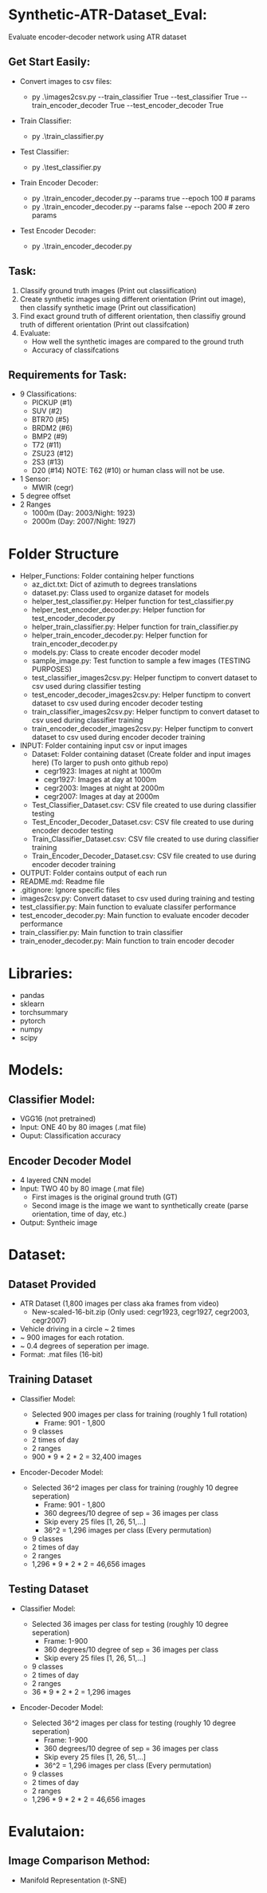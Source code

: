 # Synthetic-ATR-Dataset_Eval:
Evaluate encoder-decoder network using ATR dataset

## Get Start Easily:
- Convert images to csv files:
    - py .\images2csv.py --train_classifier True --test_classifier True --train_encoder_decoder True --test_encoder_decoder True

- Train Classifier:
    - py .\train_classifier.py

- Test Classifier:
    - py .\test_classifier.py

- Train Encoder Decoder:
    - py .\train_encoder_decoder.py --params true --epoch 100  # params
    - py .\train_encoder_decoder.py --params false --epoch 200 # zero params

- Test Encoder Decoder:
    - py .\train_encoder_decoder.py

## Task:
1. Classify ground truth images (Print out classiification)
2. Create synthetic images using different orientation (Print out image), then classify synthetic image (Print out classification)
3. Find exact ground truth of different orientation, then classifiy ground truth of different orientation (Print out classifcation)
4. Evaluate:
    - How well the synthetic images are compared to the ground truth
    - Accuracy of classifcations

## Requirements for Task:
- 9 Classifications:
    - PICKUP (#1)
    - SUV    (#2)
    - BTR70  (#5)
    - BRDM2  (#6)
    - BMP2   (#9)
    - T72    (#11)
    - ZSU23  (#12)
    - 2S3    (#13)
    - D20    (#14)
    NOTE: T62 (#10) or human class will not be use.
- 1 Sensor:
    - MWIR    (cegr)
- 5 degree offset
- 2 Ranges
    - 1000m (Day: 2003/Night: 1923)
    - 2000m (Day: 2007/Night: 1927)

# Folder Structure
- Helper_Functions: Folder containing helper functions
    - az_dict.txt: Dict of azimuth to degrees translations
    - dataset.py: Class used to organize dataset for models
    - helper_test_classifier.py: Helper function for test_classifier.py
    - helper_test_encoder_decoder.py: Helper function for test_encoder_decoder.py
    - helper_train_classifier.py: Helper function for train_classifier.py
    - helper_train_encoder_decoder.py: Helper function for train_encoder_decoder.py
    - models.py: Class to create encoder decoder model
    - sample_image.py: Test function to sample a few images (TESTING PURPOSES)
    - test_classifier_images2csv.py: Helper functipm to convert dataset to csv used during classifier testing
    - test_encoder_decoder_images2csv.py: Helper functipm to convert dataset to csv used during encoder decoder testing
    - train_classifier_images2csv.py: Helper functipm to convert dataset to csv used during classifier training
    - train_encoder_decoder_images2csv.py: Helper functipm to convert dataset to csv used during encoder decoder training
- INPUT: Folder containing input csv or input images
    - Dataset: Folder containing dataset (Create folder and input images here) (To larger to push onto github repo)
        - cegr1923: Images at night at 1000m
        - cegr1927: Images at day at 1000m
        - cegr2003: Images at night at 2000m
        - cegr2007: Images at day at 2000m
    - Test_Classifier_Dataset.csv: CSV file created to use during classifier testing
    - Test_Encoder_Decoder_Dataset.csv: CSV file created to use during encoder decoder testing
    - Train_Classifier_Dataset.csv: CSV file created to use during classifier training
    - Train_Encoder_Decoder_Dataset.csv: CSV file created to use during encoder decoder training
- OUTPUT: Folder contains output of each run
- README.md: Readme file
- .gitignore: Ignore specific files
- images2csv.py: Convert dataset to csv used during training and testing
- test_classifier.py: Main function to evaluate classifer performance
- test_encoder_decoder.py: Main function to evaluate encoder decoder performance
- train_classifier.py: Main function to train classifier
- train_enoder_decoder.py: Main function to train encoder decoder

# Libraries:
- pandas
- sklearn
- torchsummary
- pytorch
- numpy
- scipy

# Models:
## Classifier Model:
- VGG16 (not pretrained)
- Input: ONE 40 by 80 images (.mat file)
- Ouput: Classification accuracy

## Encoder Decoder Model
- 4 layered CNN model
- Input: TWO  40 by 80 image (.mat file)
    - First images is the original ground truth (GT)
    - Second image is the image we want to synthetically create (parse orientation, time of day, etc.)
- Output: Syntheic image

# Dataset:
## Dataset Provided
- ATR Dataset (1,800 images per class aka frames from video)
    - New-scaled-16-bit.zip (Only used: cegr1923, cegr1927, cegr2003, cegr2007)
- Vehicle driving in a circle ~ 2 times
- ~ 900 images for each rotation.
- ~ 0.4 degrees of seperation per image.
- Format: .mat files (16-bit)

## Training Dataset
- Classifier Model:
    - Selected 900 images per class for training (roughly 1 full rotation)
        - Frame: 901 - 1,800
    - 9 classes
    - 2 times of day
    - 2 ranges
    - 900 * 9 * 2 * 2 = 32,400 images

- Encoder-Decoder Model:
    - Selected 36^2 images per class for training (roughly 10 degree seperation)
        - Frame: 901 - 1,800
        - 360 degrees/10 degree of sep = 36 images per class
        - Skip every 25 files [1, 26, 51,...]
        - 36^2 = 1,296 images per class (Every permutation)
    - 9 classes
    - 2 times of day
    - 2 ranges
    - 1,296 * 9 * 2 * 2 = 46,656 images

## Testing Dataset
- Classifier Model:
    - Selected 36 images per class for testing (roughly 10 degree seperation)
        - Frame: 1-900
        - 360 degrees/10 degree of sep = 36 images per class
        - Skip every 25 files [1, 26, 51,...]
    - 9 classes
    - 2 times of day
    - 2 ranges
    - 36 * 9 * 2 * 2 = 1,296 images

- Encoder-Decoder Model:
    - Selected 36^2 images per class for testing (roughly 10 degree seperation)
        - Frame: 1-900
        - 360 degrees/10 degree of sep = 36 images per class
        - Skip every 25 files [1, 26, 51,...]
        - 36^2 = 1,296 images per class (Every permutation)
    - 9 classes
    - 2 times of day
    - 2 ranges
    - 1,296 * 9 * 2 * 2 = 46,656 images

# Evalutaion:
## Image Comparison Method:
- Manifold Representation (t-SNE)